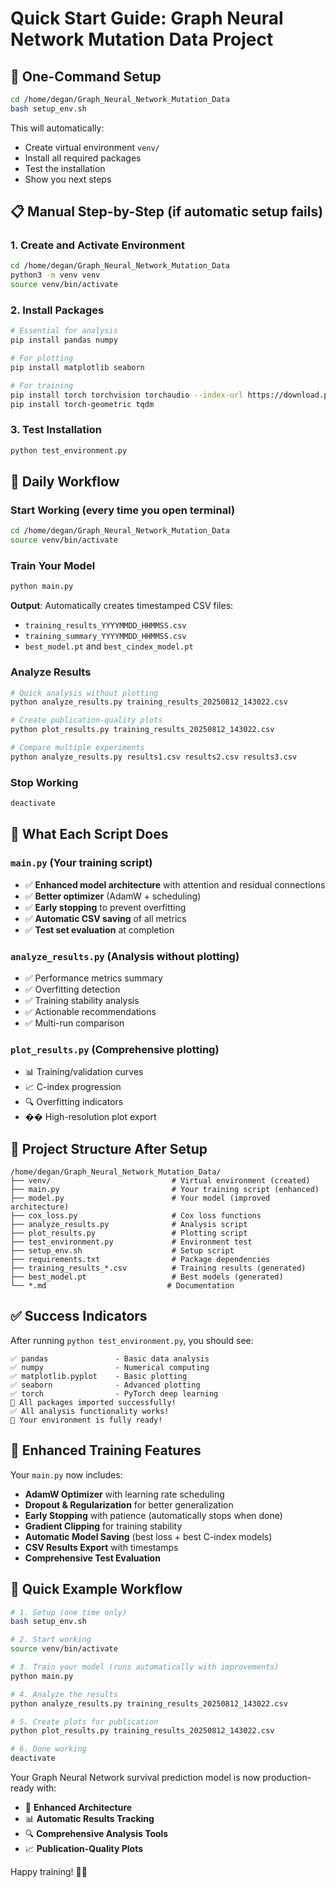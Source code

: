 # Quick Start Guide: Graph Neural Network Mutation Data Project

## 🚀 One-Command Setup

```bash
cd /home/degan/Graph_Neural_Network_Mutation_Data
bash setup_env.sh
```

This will automatically:
- Create virtual environment `venv/`
- Install all required packages  
- Test the installation
- Show you next steps

## 📋 Manual Step-by-Step (if automatic setup fails)

### 1. Create and Activate Environment
```bash
cd /home/degan/Graph_Neural_Network_Mutation_Data
python3 -m venv venv
source venv/bin/activate
```

### 2. Install Packages
```bash
# Essential for analysis
pip install pandas numpy

# For plotting
pip install matplotlib seaborn

# For training
pip install torch torchvision torchaudio --index-url https://download.pytorch.org/whl/cpu
pip install torch-geometric tqdm
```

### 3. Test Installation
```bash
python test_environment.py
```

## 🔧 Daily Workflow

### Start Working (every time you open terminal)
```bash
cd /home/degan/Graph_Neural_Network_Mutation_Data
source venv/bin/activate
```

### Train Your Model
```bash
python main.py
```
**Output**: Automatically creates timestamped CSV files:
- `training_results_YYYYMMDD_HHMMSS.csv`
- `training_summary_YYYYMMDD_HHMMSS.csv`
- `best_model.pt` and `best_cindex_model.pt`

### Analyze Results
```bash
# Quick analysis without plotting
python analyze_results.py training_results_20250812_143022.csv

# Create publication-quality plots  
python plot_results.py training_results_20250812_143022.csv

# Compare multiple experiments
python analyze_results.py results1.csv results2.csv results3.csv
```

### Stop Working
```bash
deactivate
```

## 🎯 What Each Script Does

### `main.py` (Your training script)
- ✅ **Enhanced model architecture** with attention and residual connections
- ✅ **Better optimizer** (AdamW + scheduling)
- ✅ **Early stopping** to prevent overfitting
- ✅ **Automatic CSV saving** of all metrics
- ✅ **Test set evaluation** at completion

### `analyze_results.py` (Analysis without plotting)
- ✅ Performance metrics summary
- ✅ Overfitting detection  
- ✅ Training stability analysis
- ✅ Actionable recommendations
- ✅ Multi-run comparison

### `plot_results.py` (Comprehensive plotting)
- 📊 Training/validation curves
- 📈 C-index progression
- 🔍 Overfitting indicators
- �� High-resolution plot export

## 📁 Project Structure After Setup
```
/home/degan/Graph_Neural_Network_Mutation_Data/
├── venv/                           # Virtual environment (created)
├── main.py                         # Your training script (enhanced)
├── model.py                        # Your model (improved architecture)
├── cox_loss.py                     # Cox loss functions
├── analyze_results.py              # Analysis script
├── plot_results.py                 # Plotting script  
├── test_environment.py             # Environment test
├── setup_env.sh                    # Setup script
├── requirements.txt                # Package dependencies
├── training_results_*.csv          # Training results (generated)
├── best_model.pt                   # Best models (generated)
└── *.md                           # Documentation
```

## ✅ Success Indicators

After running `python test_environment.py`, you should see:
```
✅ pandas               - Basic data analysis
✅ numpy                - Numerical computing  
✅ matplotlib.pyplot    - Basic plotting
✅ seaborn              - Advanced plotting
✅ torch                - PyTorch deep learning
🎉 All packages imported successfully!
✅ All analysis functionality works!
🚀 Your environment is fully ready!
```

## 🎉 Enhanced Training Features

Your `main.py` now includes:
- **AdamW Optimizer** with learning rate scheduling
- **Dropout & Regularization** for better generalization
- **Early Stopping** with patience (automatically stops when done)
- **Gradient Clipping** for training stability
- **Automatic Model Saving** (best loss + best C-index models)
- **CSV Results Export** with timestamps
- **Comprehensive Test Evaluation** 

## 🚀 Quick Example Workflow

```bash
# 1. Setup (one time only)
bash setup_env.sh

# 2. Start working
source venv/bin/activate

# 3. Train your model (runs automatically with improvements)
python main.py

# 4. Analyze the results
python analyze_results.py training_results_20250812_143022.csv

# 5. Create plots for publication
python plot_results.py training_results_20250812_143022.csv

# 6. Done working
deactivate
```

Your Graph Neural Network survival prediction model is now production-ready with:
- 🧠 **Enhanced Architecture** 
- 📊 **Automatic Results Tracking**
- 🔍 **Comprehensive Analysis Tools**
- 📈 **Publication-Quality Plots**

Happy training! 🚀🧬
